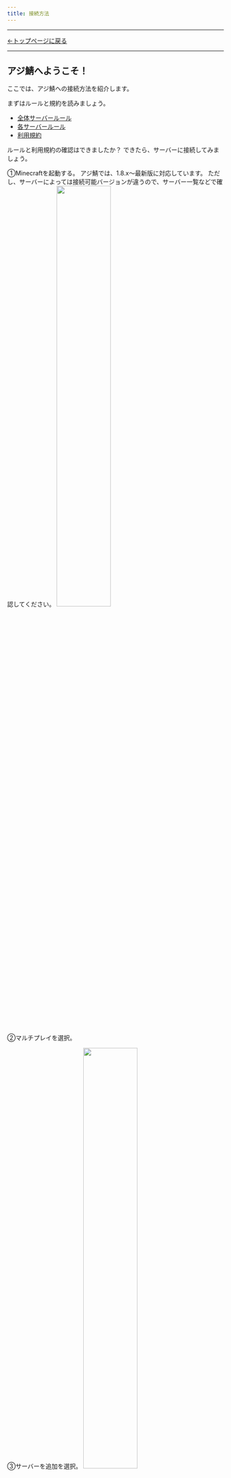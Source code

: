 ```yaml
---
title: 接続方法
---
```


---

[←トップページに戻る](/)

---

## アジ鯖へようこそ！

ここでは、アジ鯖への接続方法を紹介します。

まずはルールと規約を読みましょう。

- [全体サーバールール](/rules/global-server-rules)
- [各サーバールール](/rules/server-rules)
- [利用規約](/rules/terms)

ルールと利用規約の確認はできましたか？
できたら、サーバーに接続してみましょう。

①Minecraftを起動する。
アジ鯖では、1.8.x～最新版に対応しています。
ただし、サーバーによっては接続可能バージョンが違うので、サーバー一覧などで確認してください。
<img src="https://i.azisaba.net/join2020/connect2.png" style="width: 50%" />

②マルチプレイを選択。

③サーバーを追加を選択。
<img src="https://i.azisaba.net/join2020/connect3.png" style="width: 50%" />

④サーバーアドレスに「azisaba.net」と入力し、サーバーリソースパックを「有効」にして、完了を選択。
<img src="https://i.azisaba.net/join2020/connect4.png" style="width: 50%" />

**TIPS**
なんかラグい…、接続できない…といった場合はアドレスを変えてみるといいかもしれません。アドレス一覧は[こちらから](/connect/addresses)

⑤追加したサーバー欄の上でダブルクリック、または、サーバー欄を選択し「サーバーに接続」を選択し接続。
<img src="https://i.azisaba.net/join2020/connect5.png" style="width: 50%" />

⑥サーバーに接続完了！
<img src="https://i.azisaba.net/join2020/2025-07-05_15.25.51_4K.png" style="width: 50%" />

接続して最初に降り立ったところはロビー鯖です。
アジ鯖では参加するとき、必ずロビー鯖に接続されます。
このサーバーから各鯖に接続していくのです！
ちなみにアジ鯖内のサーバーから別のサーバーに移動したいとき、いちいちロビーに戻る必要はありません。
`/server <サーバー名>`で移動できます。

さて、ロビー鯖に接続できたわけですが、アジ鯖はいろいろなサーバーが接続されています。
銃ゲーム、生活、PvP などなど
これらのサーバーはどれも個性的でとても楽しめます。ぜひ気に入るサーバーを見つけてください！
アジ鯖にあるサーバーの一覧はこちらから。

では、実際に接続してみましょう。

①ホットバーにある魚を右クリックする。
<img src="https://i.azisaba.net/join2020/2021-05-21_00.22.51.png" style="width: 50%" />

②開いた画面で移動したいサーバーを選択する。
<img src="https://i.azisaba.net/join2020/azisaba-serverselect.png" style="width: 50%" />

1段目にあるアイテムたちが、今公開されているサーバーに移動するためのアイテムです。
3段目にあるアイテムたちは、ロビー鯖やAFK鯖に移動するためのアイテムです。
5段目にあるアイテムたちは、未公開サーバーに移動するためのアイテムです。未公開なので移動することはできません。

1段目の中から試しに、好きなサーバーを選んでみましょう。
この説明では小麦のアイテムが割り当てられている「Lifeサーバー」に移動したいと思います。

③小麦のアイテムを左クリックする。

④Lifeサーバーに接続完了！
<img src="https://i.azisaba.net/join2020/2025-07-05_15.28.19_4K.png" style="width: 50%" />

ここがLifeサーバーです。サーバーの説明は[こちら](/servers/life)からみてください。

では、ロビーに戻ってみましょう。
戻るときは、`/server lobby`とコマンドを打ちます。
そうするとロビー鯖に戻れます。

これで一通り、接続方法の説明は終わりました。これからは自分でサーバーを見つけて実際に遊んでみましょう！

その際に便利なリンクを下に置いておきます。ぜひ利用してください。

また、アジ鯖には公式DsicordサーバーとTwitterがあります。
**Discordではリアルタイムにサーバーの情報を配信したり、最新情報をいち早くゲットできたり、ほかのプレイヤーと交流したりできます。**
**X(旧Twitter)でも新要素の配信を行っています。**(たぶん)
是非、**Discordサーバーへの参加、X(旧Twitter)のフォロー**をお願いします！！

- [アジ鯖公式Discordサーバー](https://discord.gg/azisaba)
- [アジ鯖公式X(旧Twitter)](https://x.com/AzisabaNetwork)

便利なリンク
- [アジ鯖公式Wiki](https://wiki.azisaba.net)
- [サーバー一覧](/servers)

<span style="font-size: 2em">よいアジ鯖ライフを！！！！！！！</span>
